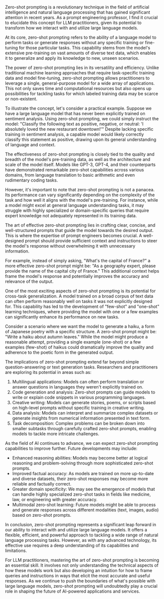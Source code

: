 Zero-shot prompting is a revolutionary technique in the field of artificial intelligence and natural language processing that has gained significant attention in recent years. As a prompt engineering professor, I find it crucial to elucidate this concept for LLM practitioners, given its potential to transform how we interact with and utilize large language models.

At its core, zero-shot prompting refers to the ability of a language model to perform tasks or generate responses without any specific training or fine-tuning for those particular tasks. This capability stems from the model's extensive pre-training on vast amounts of diverse text data, which enables it to generalize and apply its knowledge to new, unseen scenarios.

The power of zero-shot prompting lies in its versatility and efficiency. Unlike traditional machine learning approaches that require task-specific training data and model fine-tuning, zero-shot prompting allows practitioners to leverage a single, general-purpose model for a wide array of applications. This not only saves time and computational resources but also opens up possibilities for tackling tasks for which labeled training data may be scarce or non-existent.

To illustrate the concept, let's consider a practical example. Suppose we have a large language model that has never been explicitly trained on sentiment analysis. Using zero-shot prompting, we could simply instruct the model: "Classify the following text as positive, negative, or neutral: 'I absolutely loved the new restaurant downtown!'" Despite lacking specific training in sentiment analysis, a capable model would likely correctly classify this statement as positive, drawing upon its general understanding of language and context.

The effectiveness of zero-shot prompting is closely tied to the quality and breadth of the model's pre-training data, as well as the architecture and scale of the model itself. Models like GPT-3, GPT-4, and their counterparts have demonstrated remarkable zero-shot capabilities across various domains, from language translation to basic arithmetic and even rudimentary coding tasks.

However, it's important to note that zero-shot prompting is not a panacea. Its performance can vary significantly depending on the complexity of the task and how well it aligns with the model's pre-training. For instance, while a model might excel at general language understanding tasks, it may struggle with highly specialized or domain-specific queries that require expert knowledge not adequately represented in its training data.

The art of effective zero-shot prompting lies in crafting clear, concise, and well-structured prompts that guide the model towards the desired output. This is where the expertise of prompt engineers becomes crucial. A well-designed prompt should provide sufficient context and instructions to steer the model's response without overwhelming it with unnecessary information.

For example, instead of simply asking, "What's the capital of France?" a more effective zero-shot prompt might be: "As a geography expert, please provide the name of the capital city of France." This additional context helps frame the model's response and potentially improves the accuracy and relevance of the output.

One of the most exciting aspects of zero-shot prompting is its potential for cross-task generalization. A model trained on a broad corpus of text data can often perform reasonably well on tasks it was not explicitly designed for. This capability has led to the development of "few-shot" and "one-shot" learning techniques, where providing the model with one or a few examples can significantly enhance its performance on new tasks.

Consider a scenario where we want the model to generate a haiku, a form of Japanese poetry with a specific structure. A zero-shot prompt might be: "Write a haiku about autumn leaves." While the model might produce a reasonable attempt, providing a single example (one-shot) or a few examples (few-shot) of haikus could dramatically improve the quality and adherence to the poetic form in the generated output.

The implications of zero-shot prompting extend far beyond simple question-answering or text generation tasks. Researchers and practitioners are exploring its potential in areas such as:

1. Multilingual applications: Models can often perform translation or answer questions in languages they weren't explicitly trained on.
2. Code generation and analysis: Zero-shot prompts can guide models to write or explain code snippets in various programming languages.
3. Creative writing: Models can generate stories, poems, or scripts based on high-level prompts without specific training in creative writing.
4. Data analysis: Models can interpret and summarize complex datasets or generate insights from numerical information presented in text form.
5. Task decomposition: Complex problems can be broken down into smaller subtasks through carefully crafted zero-shot prompts, enabling models to tackle more intricate challenges.

As the field of AI continues to advance, we can expect zero-shot prompting capabilities to improve further. Future developments may include:

- Enhanced reasoning abilities: Models may become better at logical reasoning and problem-solving through more sophisticated zero-shot prompts.
- Improved factual accuracy: As models are trained on more up-to-date and diverse datasets, their zero-shot responses may become more reliable and factually correct.
- Greater domain specificity: We may see the emergence of models that can handle highly specialized zero-shot tasks in fields like medicine, law, or engineering with greater accuracy.
- Multimodal zero-shot learning: Future models might be able to process and generate responses across different modalities (text, images, audio) based on zero-shot prompts.

In conclusion, zero-shot prompting represents a significant leap forward in our ability to interact with and utilize large language models. It offers a flexible, efficient, and powerful approach to tackling a wide range of natural language processing tasks. However, as with any advanced technology, its effective use requires a deep understanding of its capabilities and limitations.

For LLM practitioners, mastering the art of zero-shot prompting is becoming an essential skill. It involves not only understanding the technical aspects of how these models work but also developing an intuition for how to frame queries and instructions in ways that elicit the most accurate and useful responses. As we continue to push the boundaries of what's possible with large language models, zero-shot prompting will undoubtedly play a crucial role in shaping the future of AI-powered applications and services.
